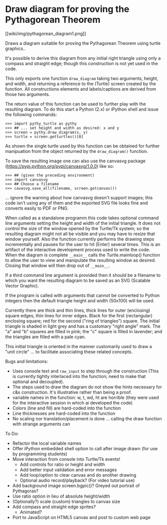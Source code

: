 Draw diagram for proving the Pythagorean Theorem
================================================

[[wiki/img/pythagorean_diagram1.png]]


Draws a diagram suitable for proving the Pythagorean Theorem
using turtle graphics..

It's possible to derive this diagram from any initial right triangle
using only a compass and straight edge; though this construction is
not yet used in the code.

This only exports one function `draw_diagram` taking two arguments, 
height, and width, and returning a reference to the (Turtle) screen
created by the function.  All constructions elements and labels/captions
are derived from those two arguments.

The return value of this function can be used to further play with the
resulting diagram.  To do this start a Python (2.x) or iPython
shell and issue the following commands:


```
>>> import pythy_turtle as pythy
>>> ## ... set height and width as desired: x and y
>>> screen = pythy.draw_diagram(x, y)
>>> turtle = screen.getturtles()[0]
```

As shown the single turtle used by this function can be obtained
for further manipuation from the object returned by the
`draw_diagram()` function.

To save the resulting image one can also use the canvasvg package
(https://pypi.python.org/pypi/canvasvg/1.0.0) like so:

```
>>> ## (given the preceding environment)
>>> import canvasvg
>>> ## Choose a filename
>>> cavasvg.save_all(filename, screen.getcanvas())
```

... ignore the warning about how canvasvg doesn't support images;
this code isn't using any of them and the exported SVG file looks
fine and converts easily to PDF or PNG.

When called as a standalone programm this code takes optional
command line arguments setting the height and width of the initial
triangle.  It does not control the size of the window opened by
the Turtle/Tk system; so the resulting diagram might not all be
visible and you may have to resize that window yourself.  Also
the function currently performs the drawing steps incrementally
and pauses for the user to hit [Enter] several times.  This is
an artifact of the interactive development process used to
write the code.  When the diagram is complete `__main__` calls
the Turtle.mainloop() function to allow the user to view and
manipulate the resulting window as desired.  Closing that window
will then drop out of `__main__`.

If a third command line argument is provided then it should be
a filename to which you want the resulting diagram to be saved
as an SVG (Scalable Vector Graphic).

If the program is called with arguments that cannot be converted
to Python integers then the default triangle height and width
(50x100) will be used.

Currently there are thick and thin lines, thick lines for outer
(enclosing) square edges, thin lines for inner edges.  Black for
the first (rectangular) enclosing square; red for the second
("ring of triangles") square.  The initial triangle is shaded
in light grey and has a customary "right angle" mark. The 
"a" and "b" squares are filled in pink; the "c" square is filled
in lavender; and the triangles are filled with a pale cyan.

This initial triangle is oriented in the manner customarily used
to draw a "unit circle" ... to facilitate associating these
related concepts.

Bugs and limitations:

* Uses console text and `raw_input` to step through the construction
   (This is currently tightly interlaced into the function; need to
   make that optional and decoupled).
* The steps used to draw the diagram do not show the hints necessary
   for c&s construction.  It's illustrative rather than being a proof.
* variable names in the function: w, t, wd, ht are horrible
   (they were used for the interactive session in which ai developed
   the code)
* Colors (line and fill) are hard-coded into the function
* Line thicknesses are hard-coded into the function
* No scaling nor translation/placement is done ... calling the draw
   function with strange arguments can 

To Do:
* Refactor the local variable names
* Offer iPython embedded shell option to call after image drawn
    (for use by programming students)
* Move interaction from console into Turtle/Tk events!
  * Add controls for ratio or height and width
  * Add better input validation and error messages
  * Add loop/option to clear canvas and do another drawing
  * Optional audio record/playback? (For video tutorial use)
* Add background image screen.bgpic()?  Greyed out portrait of
    Pythagoras?
* Use ratio option in lieu of absolute height/width
* (Optionally?) scale (custom) triangles to canvas size
* Add compass and straight edge sprites?
  * Animated?
* Port to JavaScript on HTML5 canvas and post to custom web
    page



